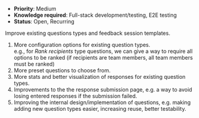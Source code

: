 * **Priority**: Medium
* **Knowledge required**: Full-stack development/testing, E2E testing
* **Status**: Open, Recurring

Improve existing questions types and feedback session templates.

1. More configuration options for existing question types.<br>
   e.g., for _Rank recipients_ type questions, we can give a way to require all options to be ranked (if recipients are team members, all team members must be ranked)
1. More preset questions to choose from.
1. More stats and better visualization of responses for existing question types.
1. Improvements to the the response submission page, e.g. a way to avoid losing entered responses if the submission failed.
1. Improving the internal design/implementation of questions, e.g. making adding new question types easier, increasing reuse, better testability.
